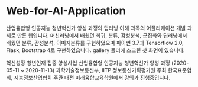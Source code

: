 # Web-for-AI-Application
산업융합형 인공지능 청년혁신가 양성 과정의 딥러닝 이해 과목의 어플리케이션 개발 과제로 만든 웹입니다.
머신러닝에서 배웠던 회귀, 분류, 감성분석, 군집화와
딥러닝에서 배웠던 분류, 감성분석, 이미지분류를 구현하였으며
파이썬 3.7과 Tensorflow 2.0, Flask, Bootstrap 4로 구현하였습니다.
gallery 폴더에 스크린 샷 화면이 있습니다.

혁신성장 청년인재 집중 양성사업
산업융합형 인공지능 청년혁신가 양성 과정 (2020-05-11 ~ 2020-11-13)
과학기술정보통신부, IITP 정보통신기획평가원 주최
한국표준협회, 지능정보산업협회 주관
대전 미래융합교육학원에서 강의가 진행중입니다.
